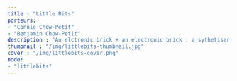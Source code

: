 ```yaml
---
title : "Little Bits"
porteurs: 
- "Connie Chow-Petit"
- "Benjamin Chow-Petit"
description : "An elctronic brick + an electronic brick : a sythetiser prototype or robot to better understand the IOT - Internet of Things."
thumbnail : "/img/littlebits-thumbnail.jpg"
cover : "/img/littlebits-cover.png"
node: 
- "littlebits"
---
```

